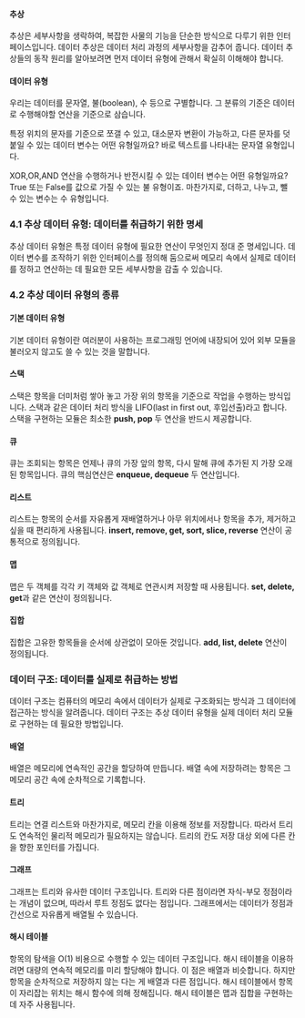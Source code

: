 #### 추상
추상은 세부사항을 생락하여, 복잡한 사물의 기능을 단순한 방식으로 다루기 위한 인터페이스입니다.
데이터 추상은 데이터 처리 과정의 세부사항을 감추어 줍니다. 데이터 추상들의 동작 원리를 알아보려면 먼저 데이터 유형에 관해서 확실히 이해해야 합니다.

#### 데이터 유형
우리는 데이터를 문자열, 불(boolean), 수 등으로 구별합니다. 그 분류의 기준은 데이터로 수행해야할 연산을 기준으로 삼습니다.

특정 위치의 문자를 기준으로 쪼갤 수 있고, 대소문자 변환이 가능하고, 다른 문자를 덧붙일 수 있는 데이터 변수는 어떤 유형일까요?
바로 텍스트를 나타내는 문자열 유형입니다.

XOR,OR,AND 연산을 수행하거나 반전시킬 수 있는 데이터 변수는 어떤 유형일까요? True 또는 False를 값으로 가질 수 있는 불 유형이죠.
마찬가지로, 더하고, 나누고, 뺄 수 있는 변수는 수 유형입니다.

### 4.1 추상 데이터 유형: 데이터를 취급하기 위한 명세
추상 데이터 유형은 특정 데이터 유형에 필요한 연산이 무엇인지 정대 준 명세입니다.
데이터 변수를 조작하기 위한 인터페이스를 정의해 둠으로써 메모리 속에서 실제로 데이터를 정하고 연산하는 데
필요한 모든 세부사항을 감출 수 있습니다.

### 4.2 추상 데이터 유형의 종류
#### 기본 데이터 유형
기본 데이터 유형이란 여러분이 사용하는 프로그래밍 언어에 내장되어 있어 외부 모듈을 불러오지 않고도 쓸 수 있는 것을 말합니다.

#### 스택
스택은 항목을 더미처럼 쌓아 놓고 가장 위의 항목을 기준으로 작업을 수행하는 방식입니다.
스택과 같은 데이터 처리 방식을 LIFO(last in first out, 후입선출)라고 합니다.
스택을 구현하는 모듈은 최소한 **push, pop** 두 연산을 반드시 제공합니다.

#### 큐
큐는 조회되는 항목은 언제나 큐의 가장 앞의 항목, 다시 말해 큐에 추가된 지 가장 오래된 항목입니다.
큐의 핵심연산은 **enqueue, dequeue** 두 연산입니다.

#### 리스트
리스트는 항목의 순서를 자유롭게 재배열하거나 아무 위치에서나 항목을 추가, 제거하고 싶을 때 편리하게 사용됩니다.
**insert, remove, get, sort, slice, reverse** 연산이 공통적으로 정의됩니다.

#### 맵
맵은 두 객체를 각각 키 객체와 값 객체로 연관시켜 저장할 때 사용됩니다.
**set, delete, get**과 같은 연산이 정의됩니다.

#### 집합
집합은 고유한 항목들을 순서에 상관없이 모아둔 것입니다.
**add, list, delete** 연산이 정의됩니다.

### 데이터 구조: 데이터를 실제로 취급하는 방법
데이터 구조는 컴퓨터의 메모리 속에서 데이터가 실제로 구조화되는 방식과 그 데이터에 접근하는 방식을 알려줍니다.
데이터 구조는 추상 데이터 유형을 실제 데이터 처리 모듈로 구현하는 데 필요한 방법입니다.

#### 배열
배열은 메모리에 연속적인 공간을 할당하여 만듭니다. 배열 속에 저장하려는 항목은 그 메모리 공간 속에 순차적으로 기록합니다.

#### 트리 
트리는 연결 리스트와 마찬가지로, 메모리 칸을 이용해 정보를 저장합니다.
따라서 트리도 연속적인 물리적 메모리가 필요하지는 않습니다. 트리의 칸도 저장 대상 외에 다른 칸을 향한 포인터를 가집니다.

#### 그래프
그래프는 트리와 유사한 데이터 구조입니다. 트리와 다른 점이라면 자식-부모 정점이라는 개념이 없으며,
따라서 루트 정점도 없다는 점입니다.
그래프에서는 데이터가 정점과 간선으로 자유롭게 배열될 수 있습니다.

#### 해시 테이블
항목의 탐색을 O(1) 비용으로 수행할 수 있는 데이터 구조입니다.  해시 테이블을 이용하려면 대량의 연속적 메모리를 미리 할당해야 합니다. 이 점은 배열과 비슷합니다. 하지만 항목을 순차적으로 저장하지 않는 다는 게 배열과 다른 점입니다. 해시 테이블에서 항목이 자리잡는 위치는 해시 함수에 의해 정해집니다.
해시 테이블은 맵과 집합을 구현하는 데 자주 사용됩니다.